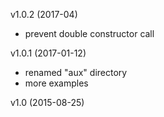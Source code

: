 v1.0.2 (2017-04)
* prevent double constructor call

v1.0.1 (2017-01-12)
* renamed "aux" directory
* more examples

v1.0 (2015-08-25)

